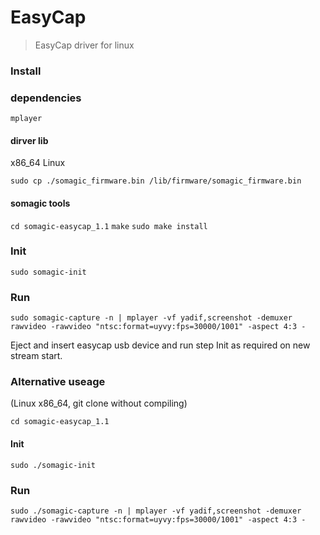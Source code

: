 # EasyCap

> EasyCap driver for linux



### Install

### dependencies
`mplayer`

#### dirver lib

x86_64 Linux

`sudo cp ./somagic_firmware.bin /lib/firmware/somagic_firmware.bin`


#### somagic tools
`cd somagic-easycap_1.1`
`make`
`sudo make install`


### Init
`sudo somagic-init`

### Run
`sudo somagic-capture -n | mplayer -vf yadif,screenshot -demuxer rawvideo -rawvideo "ntsc:format=uyvy:fps=30000/1001" -aspect 4:3 -`

Eject and insert easycap usb device and run step Init as required on new stream start.


### Alternative useage 
(Linux x86_64, git clone without compiling)

`cd somagic-easycap_1.1`
#### Init

`sudo ./somagic-init`

### Run
`sudo ./somagic-capture -n | mplayer -vf yadif,screenshot -demuxer rawvideo -rawvideo "ntsc:format=uyvy:fps=30000/1001" -aspect 4:3 -`

